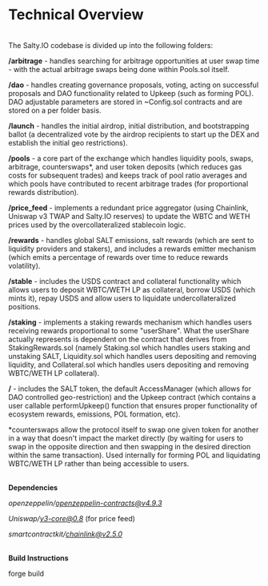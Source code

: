# Technical Overview
\
The Salty.IO codebase is divided up into the following folders:

**/arbitrage** - handles searching for arbitrage opportunities at user swap time - with the actual arbitrage swaps being done within Pools.sol itself.

**/dao** - handles creating governance proposals, voting, acting on successful proposals and DAO functionality related to Upkeep (such as forming POL). DAO adjustable parameters are stored in ~Config.sol contracts and are stored on a per folder basis.

**/launch** - handles the initial airdrop, initial distribution, and bootstrapping ballot (a decentralized vote by the airdrop recipients to start up the DEX and establish the initial geo restrictions).

**/pools** - a core part of the exchange which handles liquidity pools, swaps, arbitrage, counterswaps*, and user token deposits (which reduces gas costs for subsequent trades) and keeps track of pool ratio averages and which pools have contributed to recent arbitrage trades (for proportional rewards distribution).

**/price_feed** - implements a redundant price aggregator (using Chainlink, Uniswap v3 TWAP and Salty.IO reserves) to update the WBTC and WETH prices used by the overcollateralized stablecoin logic.

**/rewards** - handles global SALT emissions, salt rewards (which are sent to liquidity providers and stakers), and includes a rewards emitter mechanism (which emits a percentage of rewards over time to reduce rewards volatility).

**/stable** - includes the USDS contract and collateral functionality which allows users to deposit WBTC/WETH LP as collateral, borrow USDS (which mints it), repay USDS and allow users to liquidate undercollateralized positions.

**/staking** - implements a staking rewards mechanism which handles users receiving rewards proportional to some "userShare". What the userShare actually represents is dependent on the contract that derives from StakingRewards.sol (namely Staking.sol which handles users staking and unstaking SALT, Liquidity.sol which handles users depositing and removing liquidity, and Collateral.sol which handles users depositing and removing WBTC/WETH LP collateral).

**/** - includes the SALT token, the default AccessManager (which allows for DAO controlled geo-restriction) and the Upkeep contract (which contains a user callable performUpkeep() function that ensures proper functionality of ecosystem rewards, emissions, POL formation, etc).

*counterswaps allow the protocol itself to swap one given token for another in a way that doesn't impact the market directly (by waiting for users to swap in the opposite direction and then swapping in the desired direction within the same transaction). Used internally for forming POL and liquidating WBTC/WETH LP rather than being accessible to users.

\
**Dependencies**

*openzeppelin/openzeppelin-contracts@v4.9.3*

*Uniswap/v3-core@0.8* (for price feed)

*smartcontractkit/chainlink@v2.5.0*

\
**Build Instructions**

forge build
